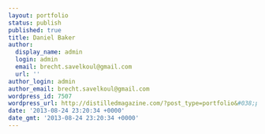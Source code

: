 ```yaml
---
layout: portfolio
status: publish
published: true
title: Daniel Baker
author:
  display_name: admin
  login: admin
  email: brecht.savelkoul@gmail.com
  url: ''
author_login: admin
author_email: brecht.savelkoul@gmail.com
wordpress_id: 7507
wordpress_url: http://distilledmagazine.com/?post_type=portfolio&#038;p=7507
date: '2013-08-24 23:20:34 +0000'
date_gmt: '2013-08-24 23:20:34 +0000'
---
```


